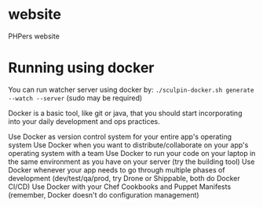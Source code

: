website
=======

PHPers website

Running using docker
====================

You can run watcher server using docker by: `./sculpin-docker.sh generate --watch --server` (sudo may be required)

Docker is a basic tool, like git or java, that you should start incorporating into your daily development and ops practices.

Use Docker as version control system for your entire app's operating system
Use Docker when you want to distribute/collaborate on your app's operating system with a team
Use Docker to run your code on your laptop in the same environment as you have on your server (try the building tool)
Use Docker whenever your app needs to go through multiple phases of development (dev/test/qa/prod, try Drone or Shippable, both do Docker CI/CD)
Use Docker with your Chef Cookbooks and Puppet Manifests (remember, Docker doesn't do configuration management)
